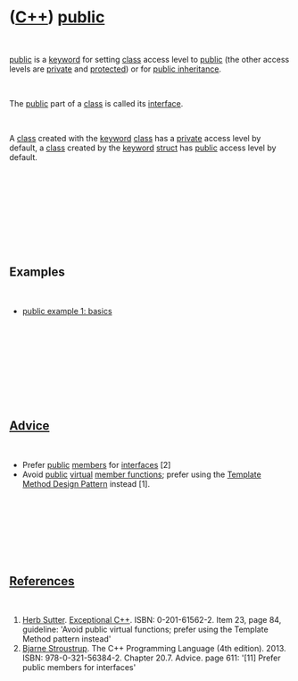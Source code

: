 



 

 

 

 

 

([C++](Cpp.htm)) [public](CppPublic.htm)
========================================

 

[public](CppPublic.htm) is a [keyword](CppKeyword.htm) for setting
[class](CppClass.htm) access level to [public](CppPublic.htm) (the other
access levels are [private](CppPrivate.htm) and
[protected](CppProtected.htm)) or for [public
inheritance](CppPublicInheritance.htm).

 

The [public](CppPublic.htm) part of a [class](CppClass.htm) is called
its [interface](CppInterface.htm).

 

A [class](CppClass.htm) created with the [keyword](CppKeyword.htm)
[class](CppClass.htm) has a [private](CppPrivate.htm) access level by
default, a [class](CppClass.htm) created by the
[keyword](CppKeyword.htm) [struct](CppStruct.htm) has
[public](CppPublic.htm) access level by default.

 

 

 

 

 

Examples
--------

 

-   [public example 1: basics](CppPublicExample1.htm)

 

 

 

 

 

[Advice](CppAdvice.htm)
-----------------------

 

-   Prefer [public](CppPublic.htm) [members](CppMember.htm) for
    [interfaces](CppInterface.htm) \[2\]
-   Avoid [public](CppPublic.htm) [virtual](CppVirtual.htm) [member
    functions](CppMemberFunction.htm); prefer using the [Template Method
    Design Pattern](CppDesignPatternTemplateMethod.htm) instead \[1\].

 

 

 

 

[References](CppReferences.htm)
-------------------------------

 

1.  [Herb Sutter](CppHerbSutter.htm). [Exceptional
    C++](CppExceptionalCpp.htm). ISBN: 0-201-61562-2. Item 23, page 84,
    guideline: 'Avoid public virtual functions; prefer using the
    Template Method pattern instead'
2.  [Bjarne Stroustrup](CppBjarneStroustrup.htm). The C++ Programming
    Language (4th edition). 2013. ISBN: 978-0-321-56384-2. Chapter 20.7.
    Advice. page 611: '\[11\] Prefer public members for interfaces'

 

 

 

 

 





 



